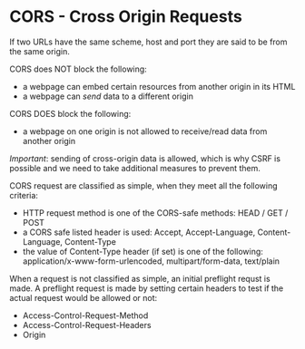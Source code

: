 # CORS - Cross Origin Requests
If two URLs have the same scheme, host and port they are said to be from the same origin.

CORS does NOT block the following:
* a webpage can embed certain resources from another origin in its HTML
* a webpage can *send* data to a different origin

CORS DOES block the following:
* a webpage on one origin is not allowed to receive/read data from another origin

*Important*: sending of cross-origin data is allowed, which is why CSRF is possible and we need to take additional measures to prevent them.

CORS request are classified as simple, when they meet all the following criteria:
* HTTP request method is one of the CORS-safe methods: HEAD / GET / POST
* a CORS safe listed header is used: Accept, Accept-Language, Content-Language, Content-Type
* the value of Content-Type header (if set) is one of the following: application/x-www-form-urlencoded, multipart/form-data, text/plain

When a request is not classified as simple, an initial preflight requst is made.
A preflight request is made by setting certain headers to test if the actual request would be allowed or not:
* Access-Control-Request-Method
* Access-Control-Request-Headers
* Origin